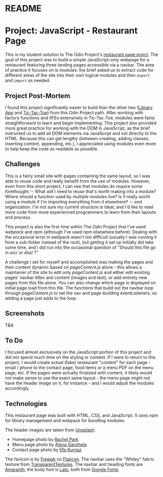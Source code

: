 # README

# Project: JavaScript - Restaurant Page #

This is my student solution to The Odin Project's [restaurant page projct](https://www.theodinproject.com/lessons/restaurant-page).  The goal of this project was to build a simple JavaScript-only webpage for a restaurant featuring three landing pages accessible via a navbar.  The area of practice it focuses on is modules: the brief asked us to extract code for different areas of the site into their own logical modules and then `export` and `import` as needed.

## Project Post-Mortem ##

I found this project significantly easier to build than the other two ([Library App](https://github.com/jwern/library-app) and [Tic-Tac-Toe](https://github.com/jwern/tictactoe)) from this Odin Project path.  After working with factory functions and IIFEs extensively in Tic-Tac-Toe, modules were fairly straightforward to learn and begin implementing.  This project also provided more great practice for working with the DOM in JavaScript, as the brief instructed us to add all DOM elements via JavaScript and not directly to the HTML.  Because this can get lengthy (between creating, adding classes, inserting content, appending, etc.), I appreciated using modules even more to help keep the code as readable as possible.

## Challenges ##

This is a fairly small site with pages containing the same layout, so I was able to reuse code and really benefit from the use of modules.  However, even from this short project, I can see that modules do require some forethought -- What will I need to reuse that's worth making into a module?  Where should a function used by multiple modules live?  Is it really worth using a module if I'm importing everything from it elsewhere? -- and organization.  I'm not sure my current structure is ideal, and I'd like to read more code from more experienced programmers to learn from their layouts and process.

This project is also the first time within The Odin Project that I've used *webpack* and *npm* (although I've used npm elsewhere before).  Dealing with the occasional error in webpack wasn't too difficult (usually I was running it from a sub-folder instead of the root), but getting it set up initially did take some time, and I did run into the occasional question of "Should this file go in src/ or dist/ ?"

A challenge I set for myself and accomplished was making the pages and their content dynamic based on *pageContent.js* alone - this allows a maintainer of the site to edit only *pageContent.js* and either edit existing pages' navbar titles and content (images and text), or add entirely new pages from this file alone.  You can also change which page is displayed on initial page load from this file.  The functions that build out the navbar loop through *pageContent.js* to set the nav and page-building eventListeners, so adding a page just adds to the loop.

## Screenshots ##

TBA
<!-- ![Desktop view screenshot](TBA)
![Mobile view screenshot](TBA) -->

## To Do ##

I focused almost exclusively on the JavaScript portion of this project and did not spend much time on the styling or content.  If I were to return to this project, I would create actual (fake) restaurant "content" for each page - email / phone to the contact page, food items or a menu PDF on the menu page, etc.  If the pages were actually finalized with content, it likely would not make sense to use the exact same layout - the menu page might not have the header image on it, for instance - and I would adjust the modules accordingly.

## Technologies ##

This restaurant page was built with HTML, CSS, and JavaScript.  It uses npm for library management and webpack for bundling modules.
  
The header images are taken from [Unsplash](https://unsplash.com/):  
* Homepage photo by [Rachel Park](https://unsplash.com/@therachelstory?utm_source=unsplash&amp;utm_medium=referral&amp;utm_content=creditCopyText)
* Menu page photo by [Alena Ganzhela](https://unsplash.com/@alenaganzhela?utm_source=unsplash&amp;utm_medium=referral&amp;utm_content=creditCopyText)
* Contact page photo by [Efe Kurnaz](https://unsplash.com/@efekurnaz?utm_source=unsplash&amp;utm_medium=referral&amp;utm_content=creditCopyText)
     
The favicon is by [Freepik](https://www.freepik.com) on [Flaticon](https://www.flaticon.com/).  The navbar uses the "Whitey" fabric texture from [TransparentTextures](https://www.transparenttextures.com/).  The navbar and heading fonts are [Amaranth](https://fonts.google.com/specimen/Amaranth); the body font is [Lato](https://fonts.google.com/specimen/Lato), both from [Google Fonts](https://fonts.google.com/).